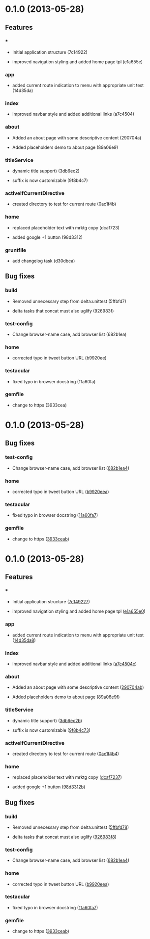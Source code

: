 # 0.1.0 (2013-05-28)

## Features
### *

* Initial application structure (7c14922)

* improved navigation styling and added home page tpl (e1a655e)

### app

* added current route indication to menu with appropriate unit test (14d35da)

### index

* improved navbar style and added additional links (a7c4504)

### about

* Added an about page with some descriptive content (290704a)

* Added placeholders demo to about page (89a06e9)

### titleService

* dynamic title support) (3db6ec2)

* suffix is now customizable (9f8b4c7)

### activeIfCurrentDirective

* created directory to test for current route (0ac1f4b)

### home

* replaced placeholder text with mrktg copy (dcaf723)

* added google +1 button (98d3312)

### gruntfile

* add changelog task (d30dbca)



## Bug fixes
### build

* Removed unnecessary step from delta:unittest (5ffbfd7)

* delta tasks that concat must also uglify (926983f)

### test-config

* Change browser-name case, add browser list (682b1ea)

### home

* corrected typo in tweet button URL (b9920ee)

### testacular

* fixed typo in browser docstring (11a60fa)

### gemfile

* change to https (3933cea)


# 0.1.0 (2013-05-28)



## Bug fixes
### test-config

* Change browser-name case, add browser list ([682b1ea4](git@github.com:neoskop/ng-boilerplate/commits/682b1ea4))

### home

* corrected typo in tweet button URL ([b9920eea](git@github.com:neoskop/ng-boilerplate/commits/b9920eea))

### testacular

* fixed typo in browser docstring ([11a60fa7](git@github.com:neoskop/ng-boilerplate/commits/11a60fa7))

### gemfile

* change to https ([3933ceab](git@github.com:neoskop/ng-boilerplate/commits/3933ceab))




# 0.1.0 (2013-05-28)

## Features
### *

* Initial application structure ([7c149227](git@github.com:neoskop/ng-boilerplate/commits/7c149227))

* improved navigation styling and added home page tpl ([e1a655e0](git@github.com:neoskop/ng-boilerplate/commits/e1a655e0))

### app

* added current route indication to menu with appropriate unit test ([14d35da8](git@github.com:neoskop/ng-boilerplate/commits/14d35da8))

### index

* improved navbar style and added additional links ([a7c4504c](git@github.com:neoskop/ng-boilerplate/commits/a7c4504c))

### about

* Added an about page with some descriptive content ([290704ab](git@github.com:neoskop/ng-boilerplate/commits/290704ab))

* Added placeholders demo to about page ([89a06e9f](git@github.com:neoskop/ng-boilerplate/commits/89a06e9f))

### titleService

* dynamic title support) ([3db6ec2b](git@github.com:neoskop/ng-boilerplate/commits/3db6ec2b))

* suffix is now customizable ([9f8b4c73](git@github.com:neoskop/ng-boilerplate/commits/9f8b4c73))

### activeIfCurrentDirective

* created directory to test for current route ([0ac1f4b4](git@github.com:neoskop/ng-boilerplate/commits/0ac1f4b4))

### home

* replaced placeholder text with mrktg copy ([dcaf7237](git@github.com:neoskop/ng-boilerplate/commits/dcaf7237))

* added google +1 button ([98d3312b](git@github.com:neoskop/ng-boilerplate/commits/98d3312b))



## Bug fixes
### build

* Removed unnecessary step from delta:unittest ([5ffbfd78](git@github.com:neoskop/ng-boilerplate/commits/5ffbfd78))

* delta tasks that concat must also uglify ([926983f8](git@github.com:neoskop/ng-boilerplate/commits/926983f8))

### test-config

* Change browser-name case, add browser list ([682b1ea4](git@github.com:neoskop/ng-boilerplate/commits/682b1ea4))

### home

* corrected typo in tweet button URL ([b9920eea](git@github.com:neoskop/ng-boilerplate/commits/b9920eea))

### testacular

* fixed typo in browser docstring ([11a60fa7](git@github.com:neoskop/ng-boilerplate/commits/11a60fa7))

### gemfile

* change to https ([3933ceab](git@github.com:neoskop/ng-boilerplate/commits/3933ceab))




